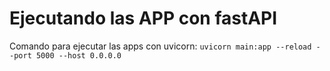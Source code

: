 # Ejecutando las APP con fastAPI

Comando para ejecutar las apps con uvicorn: 
`uvicorn main:app --reload --port 5000 --host 0.0.0.0`